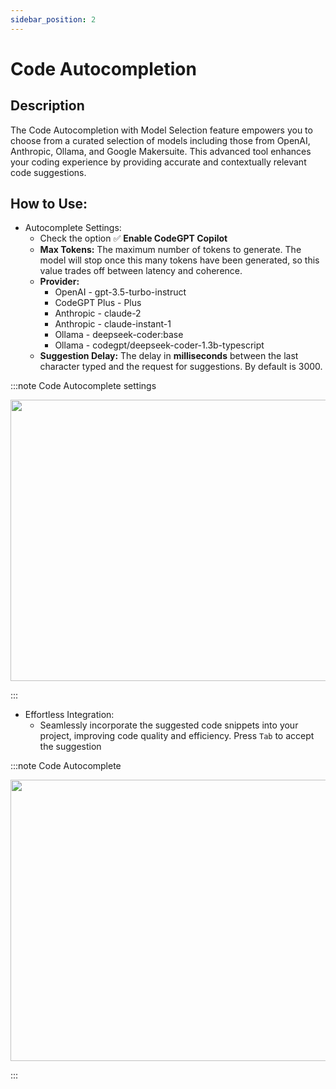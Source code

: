 ```yaml
---
sidebar_position: 2
---
```


# Code Autocompletion

## Description
The Code Autocompletion with Model Selection feature empowers you to choose from a curated selection of models including those from OpenAI, Anthropic, Ollama, and Google Makersuite. This advanced tool enhances your coding experience by providing accurate and contextually relevant code suggestions.

## How to Use:
- Autocomplete Settings:
    - Check the option ✅ **Enable CodeGPT Copilot**
    - **Max Tokens:** The maximum number of tokens to generate. The model will stop once this many tokens have been generated, so this value trades off between latency and coherence.
    - **Provider:**
        - OpenAI - gpt-3.5-turbo-instruct
        - CodeGPT Plus - Plus
        - Anthropic - claude-2
        - Anthropic - claude-instant-1
        - Ollama - deepseek-coder:base
        - Ollama - codegpt/deepseek-coder-1.3b-typescript
    - **Suggestion Delay:** The delay in **milliseconds** between the last character typed and the request for suggestions. By default is 3000.

:::note Code Autocomplete settings
<p align="center">
      <img width="600" height="450" src="https://github.com/davila7/code-gpt-docs/assets/37567214/14693326-ee6c-4696-875b-b360188b969d" />
</p>
:::

- Effortless Integration:
    - Seamlessly incorporate the suggested code snippets into your project, improving code quality and efficiency. Press `Tab` to accept the suggestion

:::note Code Autocomplete
<p align="center">
      <img width="600" height="450" src="https://github.com/davila7/code-gpt-docs/assets/37567214/a3f1d2b5-fc0b-4338-926d-287fcb02465c" />
</p>

:::
